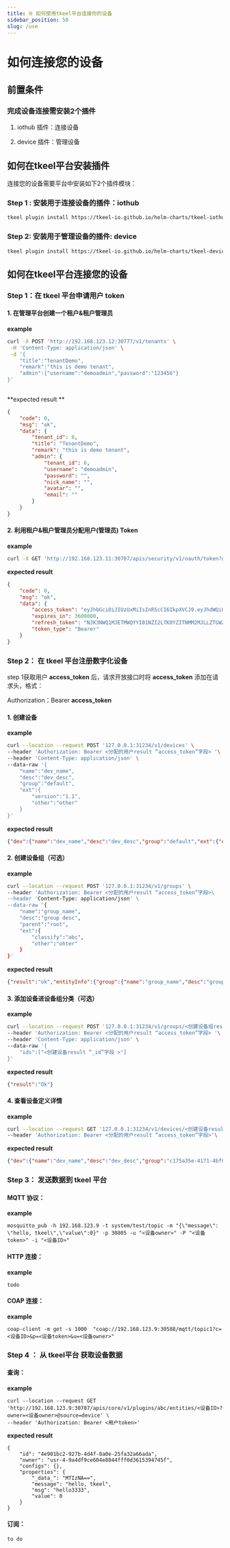 ```yaml
---
title: 🌐 如何使用tkeel平台连接你的设备
sidebar_position: 50
slug: /use
---
```


# 如何连接您的设备 



## 前置条件

### 完成设备连接需安装2个插件
1. iothub 插件：连接设备

2. device 插件：管理设备



## 如何在tkeel平台安装插件



连接您的设备需要平台中安装如下2个插件模块：

### Step 1 : 安装用于连接设备的插件：iothub

```bash
tkeel plugin install https://tkeel-io.github.io/helm-charts/tkeel-iothub@v0.2.0 tkeel-iothub
```

###  Step 2:  安装用于管理设备的插件: device

```bash
tkeel plugin install https://tkeel-io.github.io/helm-charts/tkeel-device@v0.2.0 tkeel-device
```



## 如何在tkeel平台连接您的设备



### Step 1：在 tkeel 平台申请用户 token 



#### 1. 在管理平台创建一个租户&租户管理员

**example**

```bash
curl -X POST 'http://192.168.123.12:30777/v1/tenants' \
 -H 'Content-Type: application/json' \
 -d '{
    "title":"TenantDemo",
    "remark":"this is demo tenant",
    "admin":{"username":"demoadmin","password":"123456"}
}'
 
```

**expected result ** 

```json
{
    "code": 0,
    "msg": "ok",
    "data": {
        "tenant_id": 6,
        "title": "TenantDemo",
        "remark": "this is demo tenant",
        "admin": {
            "tenant_id": 6,
            "username": "demoadmin",
            "password": "",
            "nick_name": "",
            "avatar": "",
            "email": ""
        }
    }
}
```



#### 2. 利用租户&租户管理员分配用户(管理员) Token

**example**

```bash
curl -X GET 'http://192.168.123.11:30707/apis/security/v1/oauth/token?grant_type=password&username=6-demoadmin&password=123456'
```

**expected result** 

```json
{
    "code": 0,
    "msg": "ok",
    "data": {
        "access_token": "eyJhbGciOiJIUzUxMiIsInR5cCI6IkpXVCJ9.eyJhdWQiOiIwMDAwMDAiLCJleHAiOjE2NDE4NzY0MTksInN1YiI6InVzci02LWJmMTdkZTU4ZTgwNGYyODkxY2ZjZDFkMjM1M2RlYzgyIn0.B4WbYKr4kbAyEIKpXDPSYdicL-irl1bzJwWXPDltytrCuIGwlgWiByaglwWnJi7lwbYznhLku4yYQiwq4dHQRw",
        "expires_in": 3600000,
        "refresh_token": "NJK3NWQ1MJETMWQYYI01NZI2LTK0YZITNMM2MJLLZTGWZTM4",
        "token_type": "Bearer"
    }
}
```



### Step 2： 在 tkeel 平台注册数字化设备

step 1获取用户 **access_token** 后，请求开放接口时将 **access_token** 添加在请求头，格式：

Authorization：Bearer **access_token**

#### 1. 创建设备

**example**

```bash
curl --location --request POST '127.0.0.1:31234/v1/devices' \
--header 'Authorization: Bearer <分配的用户result “access_token”字段> '\
--header 'Content-Type: application/json' \
--data-raw '{
    "name":"dev_name",
    "desc":"dev_desc",
    "group":"default",
    "ext":{
        "version":"1.1",
        "other":"other"
    }
}'
```

**expected result**

```json
{"dev":{"name":"dev_name","desc":"dev_desc","group":"default","ext":{"other":"other","version":"1.1"}},"sysField":{"_id":"f2dbf4a9-bc0b-4dc4-9a3c-aac568e81cd3","_createdAt":1638347417928116200,"_updatedAt":1638347417928116200,"_enable":true,"_token":"eyJhbGciOiJIUzUxMiIsInR5cCI6IkpXVCJ9.eyJlbnRpdHlfaWQiOiJmMmRiZjRhOS1iYzBiLTRkYzQtOWEzYy1hYWM1NjhlODFjZDMiLCJlbnRpdHlfdHlwZSI6ImRldmljZSIsImV4cCI6MTY2OTg4MzQxNywib3duZXIiOiJ1c3ItNC05YTRkZjljZTYwNGU4MDQ0ZmZmMGQzNjE1Mzk0NzQ1ZiJ9.L9o4ixGnqQqFAuEkqkjfxmAUUovammgQm8iKPVQhjBavpv9SF3xuWohvNNij5TFXeO_ejHOGm8vfLebKgcyX3g"}}
```



#### 2. 创建设备组（可选）

**example**

```bash
curl --location --request POST '127.0.0.1:31234/v1/groups' \
--header 'Authorization: Bearer <分配的用户result “access_token”字段>\
--header 'Content-Type: application/json' \
--data-raw '{
    "name":"group_name",
    "desc":"group desc",
    "parent":"root",
    "ext":{
        "classify":"abc",
        "other":"ohter"
    }
}'
```

**expected result**

```json
{"result":"ok","entityInfo":{"group":{"name":"group_name","desc":"group desc","parent":"root","ext":{"classify":"abc","other":"ohter"}},"subIds":{},"sysField":{"_id":"c175a35e-4171-4bf0-b53b-8d05caf2e394","_createdAt":1638348873147219200,"_updatedAt":1638348873147219500}}}
```



#### 3. 添加设备进设备组分类（可选）

**example**

```bash
curl --location --request POST '127.0.0.1:31234/v1/groups/<创建设备组result “_id” 字段>/items' \
--header 'Authorization: Bearer <分配的用户result “access_token”字段> '\
--header 'Content-Type: application/json' \
--data-raw '{
    "ids":["<创建设备result “_id”字段 >"]
}'
```

**expected result**

```json
{"result":"Ok"}
```



#### 4. 查看设备定义详情

**example**

```bash
curl --location --request GET '127.0.0.1:31234/v1/devices/<创建设备result “_id”字段>' \
--header 'Authorization: Bearer <分配的用户result “access_token”字段>'\
```

**expected result**

```json
{"dev":{"name":"dev_name","desc":"dev_desc","group":"c175a35e-4171-4bf0-b53b-8d05caf2e394","ext":{"other":"other","version":"1.1"}},"sysField":{"_id":"f2dbf4a9-bc0b-4dc4-9a3c-aac568e81cd3","_createdAt":1638347417928116200,"_updatedAt":1638347417928116200,"_enable":true,"_token":"eyJhbGciOiJIUzUxMiIsInR5cCI6IkpXVCJ9.eyJlbnRpdHlfaWQiOiJmMmRiZjRhOS1iYzBiLTRkYzQtOWEzYy1hYWM1NjhlODFjZDMiLCJlbnRpdHlfdHlwZSI6ImRldmljZSIsImV4cCI6MTY2OTg4MzQxNywib3duZXIiOiJ1c3ItNC05YTRkZjljZTYwNGU4MDQ0ZmZmMGQzNjE1Mzk0NzQ1ZiJ9.L9o4ixGnqQqFAuEkqkjfxmAUUovammgQm8iKPVQhjBavpv9SF3xuWohvNNij5TFXeO_ejHOGm8vfLebKgcyX3g"}}
```



### Step 3： 发送数据到 tkeel 平台



#### MQTT 协议：

**example**

```
mosquitto_pub -h 192.168.123.9 -t system/test/topic -m "{\"message\": \"hello, tkeel\",\"value\":0}" -p 30805 -u "<设备owner>" -P "<设备token>" -i "<设备ID>"
```


#### HTTP 连接：

**example**

```
todo
```



#### COAP 连接：

**example**

```
coap-client -m get -s 1000  "coap://192.168.123.9:30588/mqtt/topic1?c=<设备ID>&p=<设备token>&u=<设备owner>"
```



### Step 4 ： 从 tkeel平台 获取设备数据
#### 查询：

**example**

```
curl --location --request GET 'http://192.168.123.9:30707/apis/core/v1/plugins/abc/entities/<设备ID>?owner=<设备owner>@source=device' \
--header 'Authorization: Bearer <用户token>'
```

**expected result**

```
{
    "id": "4e901bc2-927b-4d4f-8a0e-25fa32a66ada",
    "owner": "usr-4-9a4df9ce604e8044fff0d3615394745f",
    "configs": {},
    "properties": {
        "_data_": "MTIzNA==",
        "message": "hello, tkeel",
        "msg": "hello3333",
        "value": 0
    }
}
```



#### 订阅：

```
to do
```
